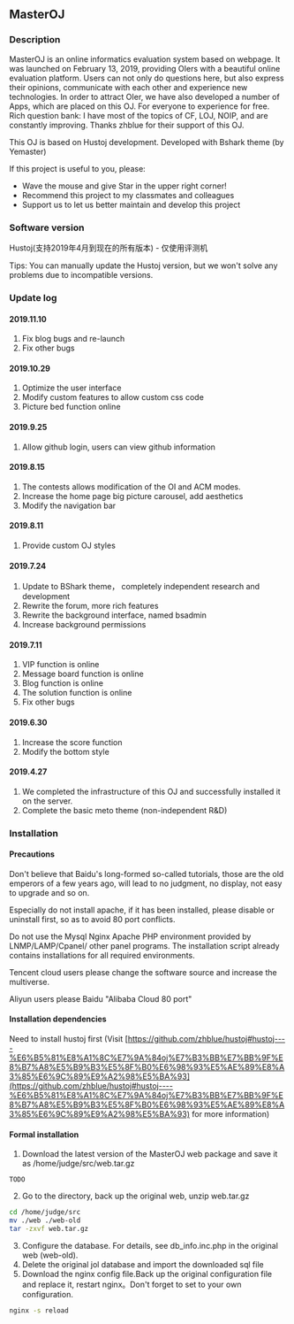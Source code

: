 ## MasterOJ

### Description

MasterOJ is an online informatics evaluation system based on webpage. It was launched on February 13, 2019, providing OIers with a beautiful online evaluation platform. Users can not only do questions here, but also express their opinions, communicate with each other and experience new technologies. In order to attract OIer, we have also developed a number of Apps, which are placed on this OJ. For everyone to experience for free. Rich question bank: I have most of the topics of CF, LOJ, NOIP, and are constantly improving. Thanks zhblue for their support of this OJ.

This OJ is based on Hustoj development. Developed with Bshark theme (by Yemaster)

If this project is useful to you, please:

 - Wave the mouse and give Star in the upper right corner!
 - Recommend this project to my classmates and colleagues
 - Support us to let us better maintain and develop this project
 
### Software version
 
Hustoj(支持2019年4月到现在的所有版本) - 仅使用评测机

Tips: You can manually update the Hustoj version, but we won't solve any problems due to incompatible versions.

### Update log

#### 2019.11.10

 1. Fix blog bugs and re-launch
 2. Fix other bugs
 
#### 2019.10.29

 1. Optimize the user interface
 2. Modify custom features to allow custom css code
 3. Picture bed function online
 
#### 2019.9.25

 1. Allow github login, users can view github information

#### 2019.8.15

 1. The contests allows modification of the OI and ACM modes.
 2. Increase the home page big picture carousel, add aesthetics
 3. Modify the navigation bar

#### 2019.8.11
 
 1. Provide custom OJ styles

#### 2019.7.24
 
 1. Update to BShark theme， completely independent research and development
 2. Rewrite the forum, more rich features
 3. Rewrite the background interface, named bsadmin
 4. Increase background permissions
  
#### 2019.7.11
 
 1. VIP function is online
 2. Message board function is online
 3. Blog function is online
 4. The solution function is online
 5. Fix other bugs

#### 2019.6.30

 1. Increase the score function
 2. Modify the bottom style

#### 2019.4.27

 1. We completed the infrastructure of this OJ and successfully installed it on the server.
 2. Complete the basic meto theme (non-independent R&D)
 
### Installation

#### Precautions

Don't believe that Baidu's long-formed so-called tutorials, those are the old emperors of a few years ago, will lead to no judgment, no display, not easy to upgrade and so on.

Especially do not install apache, if it has been installed, please disable or uninstall first, so as to avoid 80 port conflicts.

Do not use the Mysql Nginx Apache PHP environment provided by LNMP/LAMP/Cpanel/ other panel programs. The installation script already contains installations for all required environments.

Tencent cloud users please change the software source and increase the multiverse.

Aliyun users please Baidu "Alibaba Cloud 80 port"

#### Installation dependencies

Need to install hustoj first (Visit [https://github.com/zhblue/hustoj#hustoj----%E6%B5%81%E8%A1%8C%E7%9A%84oj%E7%B3%BB%E7%BB%9F%E8%B7%A8%E5%B9%B3%E5%8F%B0%E6%98%93%E5%AE%89%E8%A3%85%E6%9C%89%E9%A2%98%E5%BA%93](https://github.com/zhblue/hustoj#hustoj----%E6%B5%81%E8%A1%8C%E7%9A%84oj%E7%B3%BB%E7%BB%9F%E8%B7%A8%E5%B9%B3%E5%8F%B0%E6%98%93%E5%AE%89%E8%A3%85%E6%9C%89%E9%A2%98%E5%BA%93) for more information)

#### Formal installation

 1. Download the latest version of the MasterOJ web package and save it as /home/judge/src/web.tar.gz
```plain
TODO
```
 2. Go to the directory, back up the original web, unzip web.tar.gz
```bash
cd /home/judge/src
mv ./web ./web-old
tar -zxvf web.tar.gz
```
 3. Configure the database. For details, see db_info.inc.php in the original web (web-old).
 4. Delete the original jol database and import the downloaded sql file
 5. Download the nginx config file.Back up the original configuration file and replace it, restart nginx。Don't forget to set to your own configuration.
```bash
nginx -s reload
```
 
